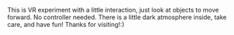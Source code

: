 This is VR experiment with a little interaction, just look at objects to move forward. No controller needed. There is a little dark atmosphere inside, take care, and have fun! Thanks for visiting!:)